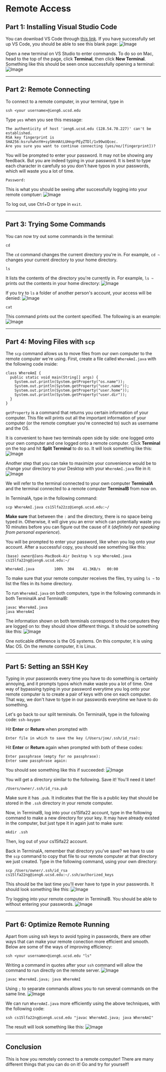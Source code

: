 # Remote Access

## Part 1: Installing Visual Studio Code
You can download VS Code through [this link](https://code.visualstudio.com/). If you have successfully set up VS Code, you should be able to see this blank page: 
![Image](part1.1.png)

Open a new terminal on VS Studio to enter commands. To do so on Mac, head to the top of the page, click **Terminal**, then click **New Terminal**. Something like this should be seen once successfully opening a terminal:
![Image](part1.2.png)
***

## Part 2: Remote Connecting
To connect to a remote computer, in your terminal, type in

``` ssh <your username>@ieng6.ucsd.edu ```

Type ```yes``` when you see this message:

``` 
The authenticity of host 'ieng6.ucsd.edu (128.54.70.227)' can't be established.
RSA key fingerprint is SHA256:ksruYwhnYH+sySHnHAtLUHngrPEyZTDl/1x99wUQcec.
Are you sure you want to continue connecting (yes/no/[fingerprint])? 
```

You will be prompted to enter your password. It may not be showing any feedback. But you are indeed typing in your password. It is best to type each character in carefully so you don't have typos in your passwords, which will waste you a lot of time. 

```
Password: 
```

This is what you should be seeing after successfully logging into your remote comptuer:
![Image](part2.1.png)

To log out, use Ctrl+D or type in ```exit```.
***

## Part 3: Trying Some Commands
You can now try out some commands in the terminal:

``` cd ```

The ```cd``` command changes the current directory you're in. For example, ```cd ~``` changes your current directory to your home directory.

``` ls ```

It lists the contents of the directory you're currently in. For example, ```ls ~``` prints out the contents in your home directory:
![Image](part3.1.png)

If you try to ```ls``` a folder of another person's account, your access will be denied:
![Image](part3.2.png)

``` cat ```

This command prints out the content specified. The following is an example:
![Image](part3.3.png)
***

## Part 4: Moving Files with ```scp```
The ```scp``` command allows us to move files from our own computer to the remote computer we're using. First, create a file called ```WhereAmI.java``` with the following code inside:

```
class WhereAmI {
  public static void main(String[] args) {
    System.out.println(System.getProperty("os.name"));
    System.out.println(System.getProperty("user.name"));
    System.out.println(System.getProperty("user.home"));
    System.out.println(System.getProperty("user.dir"));
  }
}
```

``` getProperty ``` is a command that returns you certain information of your computer. This file will prints out all the important information of your computer (or the remote comptuer you're connected to) such as username and the OS.

It is convenient to have two terminals open side by side: one logged onto your own computer and one logged onto a remote computer. Click **Terminal** on the top and hit **Split Terminal** to do so. It will look something like this:
![Image](part4.1.png)

Another step that you can take to maximize your convenience would be to change your directory to your Desktop with your ```WhereAmI.java``` file in it:
![Image](part4.2.png)

We will refer to the terminal connected to your own computer **TerminalA** and the terminal connected to a remote computer **TerminalB** from now on.

In TerminalA, type in the following command:

``` scp WhereAmI.java cs15lfa22zz@ieng6.ucsd.edu:~/ ```

**Make sure** that between the ```:``` and the directory, there is no space being typed in. Otherwise, it will give you an error which can potentially waste you 10 minutes before you can figure out the cause of it (*definitely not speaking from personal experience*).

You will be prompted to enter your password, like when you log onto your account. After a successful copy, you should see something like this: 

```
(base) owner@Jans-MacBook-Air Desktop % scp WhereAmI.java cs15lfa22ng@ieng6.ucsd.edu:~/

WhereAmI.java         100%  304    41.3KB/s   00:00
```

To make sure that your remote computer receives the files, try using ```ls ~``` to list the files in its home directory. 

To run ``` WhereAmI.java ``` on both computers, type in the following commands in both TerminalA and TerminalB:

```
javac WhereAmI.java
java WhereAmI
```

The information shown on both terminals correspond to the computers they are logged on to: they should show different things. It should be something like this:
![Image](part4.3.png)

One noticable difference is the OS systems. On this computer, it is using Mac OS. On the remote computer, it is Linux.
***

## Part 5: Setting an SSH Key
Typing in your passwords every time you have to do something is certainly annoying, and it prompts typos which make waste you a lot of time. One way of bypassing typing in your password everytime you log onto your remote computer is to create a pair of keys with one on each computer. That way, we don't have to type in our passwords everytime we have to do something.

Let's go back to our split terminals. On TerminalA, type in the following code: ``` ssh-keygen ```

Hit **Enter** or **Return** when prompted with 

```
Enter file in which to save the key (/Users/joe/.ssh/id_rsa):
```

Hit **Enter** or **Return** again when prompted with both of these codes:

```
Enter passphrase (empty for no passphrase): 
Enter same passphrase again: 
```

You should see something like this if succeeded:
![Image](part5.1.png)

You will get a directory similar to the following. Save it! You'll need it later!

``` /Users/owner/.ssh/id_rsa.pub ```

Make sure it has ``` .pub ```. It indicates that the file is a public key that should be stored in the ``` .ssh ``` directory in your remote computer.

Now, in TerminalB, log into your cs15lfa22 account, type in the following command to make a new directory for your key. It may have already existed in the computer, but just type it in again just to make sure:

```
mkdir .ssh
```

Then, log out of your cs15lfa22 account.

Back in TerminalA, remember that directory you've save? we have to use the ``` scp ``` command to copy that file to our remote computer at that directory we just created. Type in the following command, using your own directory:

```
scp /Users/owner/.ssh/id_rsa cs15lfa22ng@ieng6.ucsd.edu:~/.ssh/authorized_keys
```

This should be the last time you'll ever have to type in your passwords. It should look something like this:
![Image](part5.2.png)

Try logging into your remote computer in TerminalB. You should be able to without entering your passwords.
![Image](part5.3.png)
***

## Part 6: Optimize Remote Running
Apart from using ssh keys to avoid typing in passwords, there are other ways that can make your remote conection more efficient and smooth. Below are some of the ways of improving efficiency:

``` ssh <your username>@ieng6.ucsd.edu "ls" ```

Writing a command in quotes after your ``` ssh ``` command will allow the command to run directly on the remote server.
![Image](part6.1.png)

``` javac WhereAmI.java; java WhereAmI ```

Using ``` ; ``` to separate commands allows you to run several commands on the same line.
![Image](part6.2.png)

We can run ``` WhereAmI.java ``` more efficiently using the above techniques, with the following code:

```
ssh cs15lfa22ng@ieng6.ucsd.edu "javac WhereAmI.java; java WhereAmI"
```

The result will look something like this:
![Image](part6.3.png)
***

## Conclusion
This is how you remotely connect to a remote computer! There are many different things that you can do on it! Go and try for yourself!








